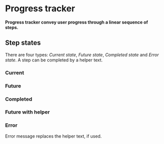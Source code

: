 # Progress tracker

**Progress tracker convey user progress through a linear sequence of steps.**

## Step states

There are four types: _Current state_, _Future state_, _Completed state_ and _Error state_.
A step can be completed by a helper text.

<demo-block component="progress-tracker" partial="stepper" has-theme-switcher="false"></demo-block>

### Current

<demo-block component="progress-tracker" partial="current" has-theme-switcher="false"></demo-block>

### Future

<demo-block component="progress-tracker" partial="future" has-theme-switcher="false"></demo-block>

### Completed

<demo-block component="progress-tracker" partial="completed" has-theme-switcher="false"></demo-block>

### Future with helper

<demo-block component="progress-tracker" partial="helper" has-theme-switcher="false"></demo-block>

### Error

Error message replaces the helper text, if used.

<demo-block component="progress-tracker" partial="error" has-theme-switcher="false"></demo-block>
